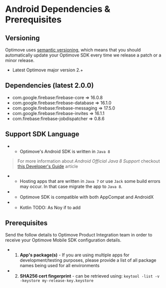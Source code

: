 # Android Dependencies & Prerequisites


## Versioning
Optimove uses [semantic versioning](https://semver.org/), which means that you should automatically update your Optimove SDK every time we release a patch or a minor release.

- Latest Optimove major version 2.+ 

## Dependencies (latest 2.0.0)

- com.google.firebase:firebase-core => 16.0.8
- com.google.firebase:firebase-database => 16.1.0
- com.google.firebase:firebase-messaging => 17.5.0
- com.google.firebase:firebase-invites => 16.1.1
- com.firebase:firebase-jobdispatcher => 0.8.6

## Support SDK Language

- * Optimove's Android SDK is written in `Java 8`
>For more information about _Android Official Java 8 Support_ checkout [this Developer's Guide](https://developer.android.com/studio/write/java8-support) article

- * Hosting apps that are written in `Java 7` or use `Jack` some build errors may occur. In that case migrate the app to `Java 8`. 

- * Optimove SDK is compatible with both AppCompat and AndroidX

- * Kotlin TODO: As Noy if to add

## Prerequisites
Send the follow details to Optimove Product Integration team in order to receive your Optimove Mobile SDK configuration details.

- 1. **App's package(s)** - If you are using multiple apps for development/testing purposes, please provide a list of all package names being used for all environments
- 2.	**SHA256 cert fingerprint** - can be retrieved using: `keytool -list -v -keystore my-release-key.keystore`
